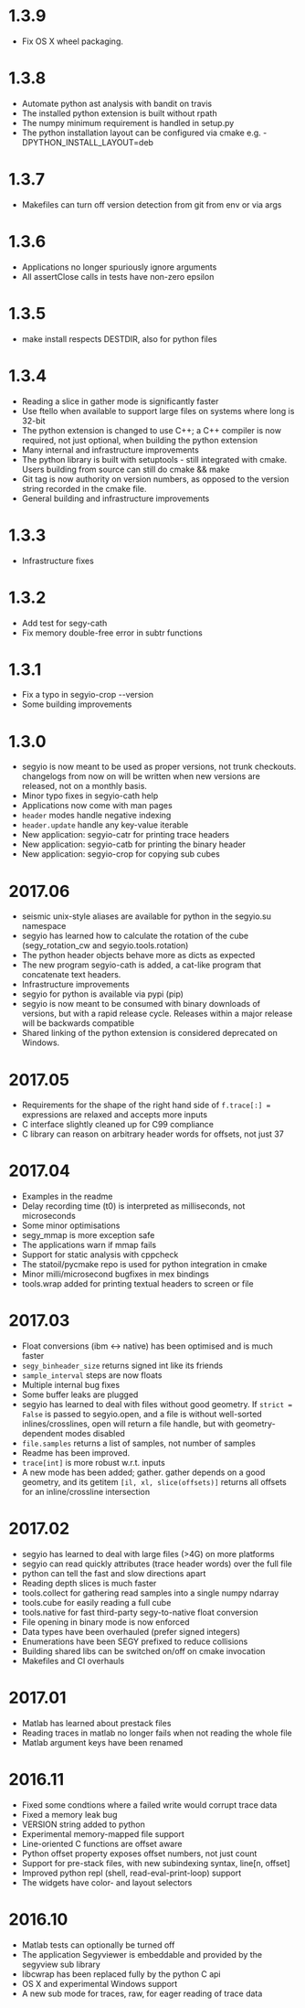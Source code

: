 # 1.3.9
* Fix OS X wheel packaging.

# 1.3.8
* Automate python ast analysis with bandit on travis
* The installed python extension is built without rpath
* The numpy minimum requirement is handled in setup.py
* The python installation layout can be configured via cmake
  e.g. -DPYTHON_INSTALL_LAYOUT=deb

# 1.3.7
* Makefiles can turn off version detection from git from env or via args

# 1.3.6
* Applications no longer spuriously ignore arguments
* All assertClose calls in tests have non-zero epsilon

# 1.3.5
* make install respects DESTDIR, also for python files

# 1.3.4
* Reading a slice in gather mode is significantly faster
* Use ftello when available to support large files on systems where long is
  32-bit
* The python extension is changed to use C++; a C++ compiler is now required,
  not just optional, when building the python extension
* Many internal and infrastructure improvements
* The python library is built with setuptools - still integrated with cmake.
  Users building from source can still do cmake && make
* Git tag is now authority on version numbers, as opposed to the version string
  recorded in the cmake file.
* General building and infrastructure improvements

# 1.3.3
* Infrastructure fixes

# 1.3.2
* Add test for segy-cath
* Fix memory double-free error in subtr functions

# 1.3.1
* Fix a typo in segyio-crop --version
* Some building improvements

# 1.3.0
* segyio is now meant to be used as proper versions, not trunk checkouts.
  changelogs from now on will be written when new versions are released, not on
  a monthly basis.
* Minor typo fixes in segyio-cath help
* Applications now come with man pages
* `header` modes handle negative indexing
* `header.update` handle any key-value iterable
* New application: segyio-catr for printing trace headers
* New application: segyio-catb for printing the binary header
* New application: segyio-crop for copying sub cubes

# 2017.06
* seismic unix-style aliases are available for python in the segyio.su
  namespace
* segyio has learned how to calculate the rotation of the cube
  (segy_rotation_cw and segyio.tools.rotation)
* The python header objects behave more as dicts as expected
* The new program segyio-cath is added, a cat-like program that concatenate
  text headers.
* Infrastructure improvements
* segyio for python is available via pypi (pip)
* segyio is now meant to be consumed with binary downloads of versions, but
  with a rapid release cycle. Releases within a major release will be backwards
  compatible
* Shared linking of the python extension is considered deprecated on Windows.

# 2017.05
* Requirements for the shape of the right hand side of `f.trace[:] =`
  expressions are relaxed and accepts more inputs
* C interface slightly cleaned up for C99 compliance
* C library can reason on arbitrary header words for offsets, not just 37

# 2017.04
* Examples in the readme
* Delay recording time (t0) is interpreted as milliseconds, not microseconds
* Some minor optimisations
* segy_mmap is more exception safe
* The applications warn if mmap fails
* Support for static analysis with cppcheck
* The statoil/pycmake repo is used for python integration in cmake
* Minor milli/microsecond bugfixes in mex bindings
* tools.wrap added for printing textual headers to screen or file

# 2017.03
* Float conversions (ibm <-> native) has been optimised and is much faster
* `segy_binheader_size` returns signed int like its friends
* `sample_interval` steps are now floats
* Multiple internal bug fixes
* Some buffer leaks are plugged
* segyio has learned to deal with files without good geometry.
  If `strict = False` is passed to segyio.open, and a file is without
  well-sorted inlines/crosslines, open will return a file handle, but with
  geometry-dependent modes disabled
* `file.samples` returns a list of samples, not number of samples
* Readme has been improved.
* `trace[int]` is more robust w.r.t. inputs
* A new mode has been added; gather. gather depends on a good geometry, and its
  getitem `[il, xl, slice(offsets)]` returns all offsets for an
  inline/crossline intersection

# 2017.02
* segyio has learned to deal with large files (>4G) on more platforms
* segyio can read quickly attributes (trace header words) over the full file
* python can tell the fast and slow directions apart
* Reading depth slices is much faster
* tools.collect for gathering read samples into a single numpy ndarray
* tools.cube for easily reading a full cube
* tools.native for fast third-party segy-to-native float conversion
* File opening in binary mode is now enforced
* Data types have been overhauled (prefer signed integers)
* Enumerations have been SEGY prefixed to reduce collisions
* Building shared libs can be switched on/off on cmake invocation
* Makefiles and CI overhauls

# 2017.01
* Matlab has learned about prestack files
* Reading traces in matlab no longer fails when not reading the whole file
* Matlab argument keys have been renamed

# 2016.11
* Fixed some condtions where a failed write would corrupt trace data
* Fixed a memory leak bug
* VERSION string added to python
* Experimental memory-mapped file support
* Line-oriented C functions are offset aware
* Python offset property exposes offset numbers, not just count
* Support for pre-stack files, with new subindexing syntax, line[n, offset]
* Improved python repl (shell, read-eval-print-loop) support
* The widgets have color- and layout selectors

# 2016.10
* Matlab tests can optionally be turned off
* The application Segyviewer is embeddable and provided by the segyview sub
  library
* libcwrap has been replaced fully by the python C api
* OS X and experimental Windows support
* A new sub mode for traces, raw, for eager reading of trace data
